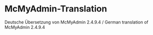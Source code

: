 McMyAdmin-Translation
=====================

Deutsche Übersetzung von McMyAdmin 2.4.9.4 / German translation of McMyAdmin 2.4.9.4

